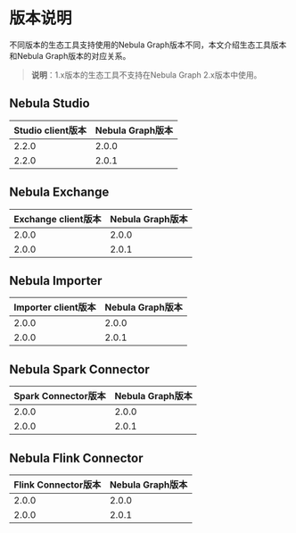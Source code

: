 # 版本说明

不同版本的生态工具支持使用的Nebula Graph版本不同，本文介绍生态工具版本和Nebula Graph版本的对应关系。

>**说明**：1.x版本的生态工具不支持在Nebula Graph 2.x版本中使用。

## Nebula Studio

|Studio client版本|Nebula Graph版本|
|:---|:---|
| 2.2.0 | 2.0.0 |
| 2.2.0 | 2.0.1 |

## Nebula Exchange

|Exchange client版本|Nebula Graph版本|
|:---|:---|
| 2.0.0 | 2.0.0 |
| 2.0.0 | 2.0.1 |

## Nebula Importer

|Importer client版本|Nebula Graph版本|
|:---|:---|
| 2.0.0 | 2.0.0 |
| 2.0.0 | 2.0.1 |

## Nebula Spark Connector

|Spark Connector版本|Nebula Graph版本|
|:---|:---|
| 2.0.0 | 2.0.0 |
| 2.0.0 | 2.0.1 |

## Nebula Flink Connector

|Flink Connector版本|Nebula Graph版本|
|:---|:---|
| 2.0.0 | 2.0.0 |
| 2.0.0 | 2.0.1 |